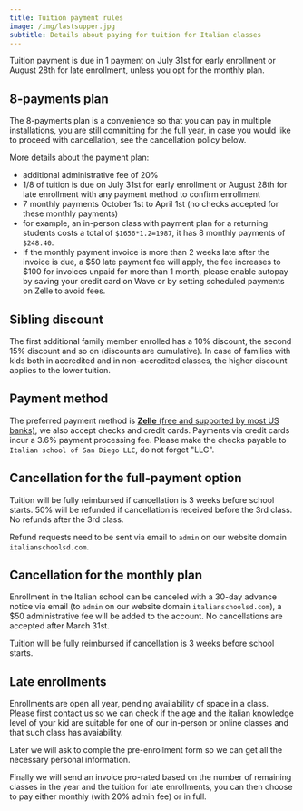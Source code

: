 ```yaml
---
title: Tuition payment rules
image: /img/lastsupper.jpg
subtitle: Details about paying for tuition for Italian classes
---
```


Tuition payment is due in 1 payment on July 31st for early enrollment or August 28th for late enrollment, unless you opt for the monthly plan.

## 8-payments plan

The 8-payments plan is a convenience so that you can pay in multiple installations, you are still committing for the full year, in case you would like to proceed with cancellation, see the cancellation policy below.

More details about the payment plan:

* additional administrative fee of 20%
* 1/8 of tuition is due on July 31st for early enrollment or August 28th for late enrollment with any payment method to confirm enrollment
* 7 monthly payments October 1st to April 1st (no checks accepted for these monthly payments)
* for example, an in-person class with payment plan for a returning students costs a total of `$1656*1.2=1987`, it has 8 monthly payments of `$248.40`.
* If the monthly payment invoice is more than 2 weeks late after the invoice is due, a $50 late payment fee will apply, the fee increases to $100 for invoices unpaid for more than 1 month, please enable autopay by saving your credit card on Wave or by setting scheduled payments on Zelle to avoid fees.

## Sibling discount

The first additional family member enrolled has a 10% discount, the second 15% discount and so on (discounts are cumulative).
In case of families with kids both in accredited and in non-accredited classes, the higher discount applies to the lower tuition.

## Payment method

The preferred payment method is [**Zelle** (free and supported by most US banks)](https://www.zellepay.com/get-started), we also accept checks and credit cards. Payments via credit cards incur a 3.6% payment processing fee.
Please make the checks payable to `Italian school of San Diego LLC`, do not forget "LLC".

## Cancellation for the full-payment option

Tuition will be fully reimbursed if cancellation is 3 weeks before school starts.
50% will be refunded if cancellation is received before the 3rd class.
No refunds after the 3rd class.

Refund requests need to be sent via email to `admin` on our website domain `italianschoolsd.com`.

## Cancellation for the monthly plan

Enrollment in the Italian school can be canceled with a 30-day advance notice via email (to `admin` on our website domain `italianschoolsd.com`), a $50 administrative fee will be added to the account. No cancellations are accepted after March 31st.

Tuition will be fully reimbursed if cancellation is 3 weeks before school starts.

## Late enrollments

Enrollments are open all year, pending availability of space in a class.
Please first [contact us](/contact) so we can check if the age and the italian knowledge level of your kid are suitable for one of our in-person or online classes and that such class has avaiability.

Later we will ask to comple the pre-enrollment form so we can get all the necessary personal information.

Finally we will send an invoice pro-rated based on the number of remaining classes in the year and the tuition for late enrollments, you can then choose to pay either monthly (with 20% admin fee) or in full.
